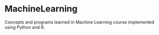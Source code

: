 # MachineLearning

Concepts and programs learned in Machine Learning course implemented using Python and R.
